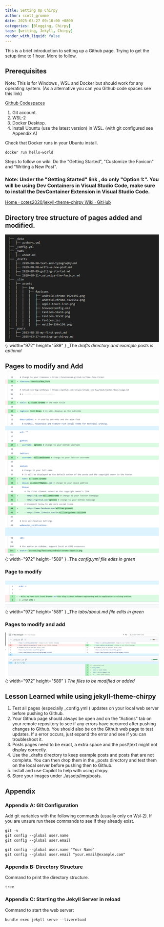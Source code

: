 ```yaml
---
title: Setting Up Chirpy
author: scott_gromme
date: 2025-03-27 09:10:00 +0800
categories: [Blogging, Chirpy]
tags: [writing, Jekyll, Chirpy]
render_with_liquid: false
---
```




This is a brief introduction to setting up a Github page.  Trying to get the setup time to 1 hour.  More to follow.




## Prerequisites
Note: This is for Windows , WSL and Docker but should work for any operating system. (As a alternative you can you Github code spaces see this link)

[Github Codespaces](https://sgromme.github.io/posts/setting-up-chirpy-codespaces)


1. Git account. 
2. WSL-2 
3. Docker Desktop. 
4. Install Ubuntu (use the latest version) in WSL. (with git configured see Appendix A)

Check that Docker runs in your Ubuntu install.

```console
docker run hello-world
```


Steps to follow on wiki:
Do the "Getting Started", "Customize the Favicon" and "Writing a New Post".
### Note: Under the "Getting Started" link , do only "Option 1:". You will be using Dev Containers in Visual Studio Code, make sure to install the DevContainer Extension in Visual Studio Code.

[Home · cotes2020/jekyll-theme-chirpy Wiki · GitHub](https://github.com/cotes2020/jekyll-theme-chirpy/wiki)


## Directory tree structure of pages added and modified.
![Desktop View](assets/img/posts/Screenshot-2025-03-31-082148.png){: width="972" height="589" }
_The _drafts directory and example posts is optional_

## Pages to modify and Add

![Desktop View](assets/img/posts/Pasted-image-20250327084506.png){: width="972" height="589" }
_The _config.yml file edits in green_

### Page to modify

![Desktop View](assets/img/posts/Pasted-image-20250327084629.png){: width="972" height="589" }
_The _tabs/about.md file edits in green_


### Pages to modify and add

![Desktop View](assets/img/posts/Pasted-image-20250331073240.png){: width="972" height="589" }
_The files to be modified or added_

## Lesson Learned while using jekyll-theme-chirpy


1. Test all pages (especially _config.yml ) updates on your local web server before pushing to Github.
2. Your Github page should always be open and on the "Actions" tab on your remote repository to see if any errors have occurred after pushing changes to Github. You should also be on the Github web page to test updates. If a error occurs, just expand the error and see if you can troubleshoot it.
3. Posts pages need to be exact, a extra space and the post\text might not display correctly.
4. Use the _drafts directory to keep example posts and posts that are not complete.  You can then drop them in the _posts directory and test them on the local server before pushing then to Github.
5. Install and use Copilot to help with using chirpy.
6. Store your images under ./assets/img/posts.


## Appendix

### Appendix A: Git Configuration

Add git variables with the following commands (usually only on Wsl-2).  If you are unsure run these commands to see if they already exist.

```console
git -v
git config --global user.name
git config --global user.email
```

```console
git config --global user.name "Your Name"
git config --global user.email "your.email@example.com"
```

### Appendix B: Directory Structure

Command to print the directory structure.

```console
tree
```

### Appendix C: Starting the Jekyll Server in reload

Command to start the web server: 

```console
bundle exec jekyll serve --livereload

```
